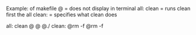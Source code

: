 Example: of makefile
@ = does not display in terminal
all: clean = runs clean first the all
clean: = specifies what clean does

all: clean
	@
	@
	@./
clean:
	@rm -f 
	@rm -f 
